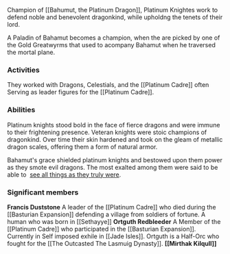 Champion of [[Bahumut, the Platinum Dragon]], Platinum Knightes work to defend noble and benevolent dragonkind, while upholdng the tenets of their lord. 

A Paladin of Bahamut becomes a champion, when the are picked by one of the Gold Greatwyrms that used to acompany Bahamut when he traversed the mortal plane.

### Activities
They worked with Dragons,  Celestials, and the [[Platinum Cadre]] often Serving as leader figures for the [[Platinum Cadre]].
### Abilities
Platinum knights stood bold in the face of fierce dragons and were immune to their frightening presence. Veteran knights were stoic champions of dragonkind. Over time their skin hardened and took on the gleam of metallic dragon scales, offering them a form of natural armor.

Bahamut's grace shielded platinum knights and bestowed upon them power as they smote evil dragons. The most exalted among them were said to be able to  [see all things as they truly were](https://forgottenrealms.fandom.com/wiki/True_seeing "True seeing").


### Significant members
**Francis Duststone** A leader of the [[Platinum Cadre]] who died during the [[Basturian Expansion]] defending a village from soldiers of fortune. A human who was born in [[Sethayye]]
**Ortguth Redbleeder** A Member of the [[Platinum Cadre]] who participated in the [[Basturian Expansion]]. Currently in Self imposed exhile in [[Jade Isles]]. Ortguth is a Half-Orc who fought for the [[The Outcasted The Lasmuig Dynasty]].
**[[Mirthak Kilqull]]**